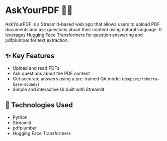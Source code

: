 # AskYourPDF 📘🤖

AskYourPDF is a Streamlit-based web app that allows users to upload PDF documents and ask questions about their content using natural language. It leverages Hugging Face Transformers for question answering and pdfplumber for text extraction.

## ✨ Key Features

- Upload and read PDFs
- Ask questions about the PDF content
- Get accurate answers using a pre-trained QA model (`deepset/roberta-base-squad2`)
- Simple and interactive UI built with Streamlit

## 🧰 Technologies Used

- Python
- Streamlit
- pdfplumber
- Hugging Face Transformers
